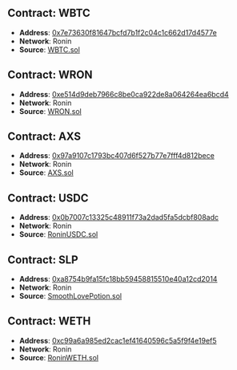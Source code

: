 ## Contract: WBTC

- **Address**: [0x7e73630f81647bcfd7b1f2c04c1c662d17d4577e](https://app.roninchain.com/address/0x7e73630f81647bcfd7b1f2c04c1c662d17d4577e)
- **Network**: Ronin
- **Source**: [WBTC.sol](https://github.com/axieinfinity/contract-infinity/blob/main/contracts/tokens/erc20/WBTC.sol)


## Contract: WRON

- **Address**: [0xe514d9deb7966c8be0ca922de8a064264ea6bcd4](https://app.roninchain.com/address/0xe514d9deb7966c8be0ca922de8a064264ea6bcd4)
- **Network**: Ronin
- **Source**: [WRON.sol](https://github.com/axieinfinity/contract-infinity/blob/main/contracts/mocks/token/WRON.sol)

## Contract: AXS

- **Address**: [0x97a9107c1793bc407d6f527b77e7fff4d812bece](https://app.roninchain.com/address/0x97a9107c1793bc407d6f527b77e7fff4d812bece)
- **Network**: Ronin
- **Source**: [AXS.sol](https://github.com/axieinfinity/contract-infinity/blob/main/contracts/legacy/axie/contracts/token/AXS.sol)

## Contract: USDC

- **Address**: [0x0b7007c13325c48911f73a2dad5fa5dcbf808adc](https://app.roninchain.com/address/0x0b7007c13325c48911f73a2dad5fa5dcbf808adc)
- **Network**: Ronin
- **Source**: [RoninUSDC.sol](https://github.com/axieinfinity/contract-infinity/blob/main/contracts/legacy/axie/contracts/token/RoninUSDC.sol)

## Contract: SLP

- **Address**: [0xa8754b9fa15fc18bb59458815510e40a12cd2014](https://app.roninchain.com/address/0xa8754b9fa15fc18bb59458815510e40a12cd2014)
- **Network**: Ronin
- **Source**: [SmoothLovePotion.sol](https://github.com/axieinfinity/contract-infinity/blob/main/contracts/legacy/axie/contracts/token/SmoothLovePotion.sol)

## Contract: WETH

- **Address**: [0xc99a6a985ed2cac1ef41640596c5a5f9f4e19ef5](https://app.roninchain.com/address/0xc99a6a985ed2cac1ef41640596c5a5f9f4e19ef5)
- **Network**: Ronin
- **Source**: [RoninWETH.sol](https://github.com/axieinfinity/contract-infinity/blob/main/contracts/legacy/axie/contracts/common/RoninWETH.sol)